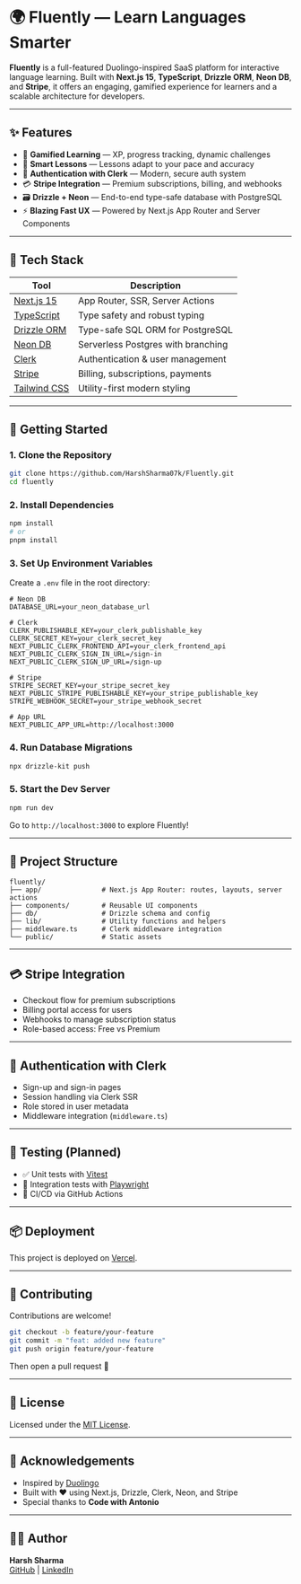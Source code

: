 # 🌍 Fluently — Learn Languages Smarter

**Fluently** is a full-featured Duolingo-inspired SaaS platform for interactive language learning. Built with **Next.js 15**, **TypeScript**, **Drizzle ORM**, **Neon DB**, and **Stripe**, it offers an engaging, gamified experience for learners and a scalable architecture for developers.

---

## ✨ Features

- 🎯 **Gamified Learning** — XP, progress tracking, dynamic challenges
- 🧠 **Smart Lessons** — Lessons adapt to your pace and accuracy
- 🔐 **Authentication with Clerk** — Modern, secure auth system
- 💳 **Stripe Integration** — Premium subscriptions, billing, and webhooks
- 🗃 **Drizzle + Neon** — End-to-end type-safe database with PostgreSQL
- ⚡ **Blazing Fast UX** — Powered by Next.js App Router and Server Components

---

## 🧰 Tech Stack

| Tool                  | Description                                 |
|-----------------------|---------------------------------------------|
| [Next.js 15](https://nextjs.org/)      | App Router, SSR, Server Actions              |
| [TypeScript](https://www.typescriptlang.org/) | Type safety and robust typing       |
| [Drizzle ORM](https://orm.drizzle.team/)      | Type-safe SQL ORM for PostgreSQL      |
| [Neon DB](https://neon.tech/)                 | Serverless Postgres with branching   |
| [Clerk](https://clerk.dev/)                   | Authentication & user management     |
| [Stripe](https://stripe.com/)                 | Billing, subscriptions, payments     |
| [Tailwind CSS](https://tailwindcss.com/)      | Utility-first modern styling         |

---

## 🚀 Getting Started

### 1. Clone the Repository

```bash
git clone https://github.com/HarshSharma07k/Fluently.git
cd fluently
```

### 2. Install Dependencies

```bash
npm install
# or
pnpm install
```

### 3. Set Up Environment Variables

Create a `.env` file in the root directory:

```env
# Neon DB
DATABASE_URL=your_neon_database_url

# Clerk
CLERK_PUBLISHABLE_KEY=your_clerk_publishable_key
CLERK_SECRET_KEY=your_clerk_secret_key
NEXT_PUBLIC_CLERK_FRONTEND_API=your_clerk_frontend_api
NEXT_PUBLIC_CLERK_SIGN_IN_URL=/sign-in
NEXT_PUBLIC_CLERK_SIGN_UP_URL=/sign-up

# Stripe
STRIPE_SECRET_KEY=your_stripe_secret_key
NEXT_PUBLIC_STRIPE_PUBLISHABLE_KEY=your_stripe_publishable_key
STRIPE_WEBHOOK_SECRET=your_stripe_webhook_secret

# App URL
NEXT_PUBLIC_APP_URL=http://localhost:3000
```

### 4. Run Database Migrations

```bash
npx drizzle-kit push
```

### 5. Start the Dev Server

```bash
npm run dev
```

Go to `http://localhost:3000` to explore Fluently!

---

## 📁 Project Structure

```
fluently/
├── app/               # Next.js App Router: routes, layouts, server actions
├── components/        # Reusable UI components
├── db/                # Drizzle schema and config
├── lib/               # Utility functions and helpers
├── middleware.ts      # Clerk middleware integration
└── public/            # Static assets
```

---

## 💳 Stripe Integration

- Checkout flow for premium subscriptions
- Billing portal access for users
- Webhooks to manage subscription status
- Role-based access: Free vs Premium

---

## 🔐 Authentication with Clerk

- Sign-up and sign-in pages
- Session handling via Clerk SSR
- Role stored in user metadata
- Middleware integration (`middleware.ts`)

---

## 🧪 Testing (Planned)

- ✅ Unit tests with [Vitest](https://vitest.dev/)
- 🔄 Integration tests with [Playwright](https://playwright.dev/)
- 🚀 CI/CD via GitHub Actions

---

## 📦 Deployment

This project is deployed on [Vercel](https://fluently-rho.vercel.app/).

---

## 🤝 Contributing

Contributions are welcome!

```bash
git checkout -b feature/your-feature
git commit -m "feat: added new feature"
git push origin feature/your-feature
```

Then open a pull request 🚀

---

## 📜 License

Licensed under the [MIT License](LICENSE).

---

## 🙌 Acknowledgements

- Inspired by [Duolingo](https://duolingo.com)
- Built with ❤️ using Next.js, Drizzle, Clerk, Neon, and Stripe
- Special thanks to **Code with Antonio**

---

## 👨‍💻 Author

**Harsh Sharma**  
[GitHub](https://github.com/HarshSharma07k) | [LinkedIn](https://www.linkedin.com/in/harsh-sharma-034433257)
